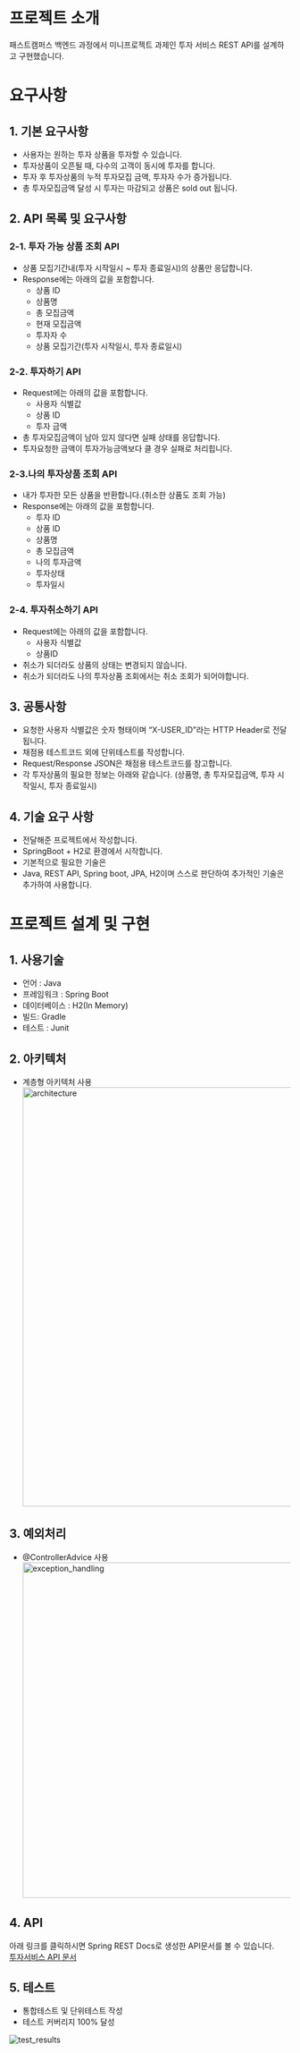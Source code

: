 # 프로젝트 소개
패스트캠퍼스 백엔드 과정에서 미니프로젝트 과제인 투자 서비스 REST API를 설계하고 구현했습니다.

# 요구사항
## 1. 기본 요구사항
- 사용자는 원하는 투자 상품을 투자할 수 있습니다.
- 투자상품이 오픈될 때, 다수의 고객이 동시에 투자를 합니다.
- 투자 후 투자상품의 누적 투자모집 금액, 투자자 수가 증가됩니다.
- 총 투자모집금액 달성 시 투자는 마감되고 상품은 sold out 됩니다.

## 2. API 목록 및 요구사항<br>
### 2-1. 투자 가능 상품 조회 API <br>
- 상품 모집기간내(투자 시작일시 ~ 투자 종료일시)의 상품만 응답합니다.
- Response에는 아래의 값을 포함합니다.
  - 상품 ID
  - 상품명
  - 총 모집금액
  - 현재 모집금액
  - 투자자 수
  - 상품 모집기간(투자 시작일시, 투자 종료일시)

### 2-2. 투자하기 API
- Request에는 아래의 값을 포함합니다.
  - 사용자 식별값
  - 상품 ID
  - 투자 금액
- 총 투자모집금액이 남아 있지 않다면 실패 상태를 응답합니다.
- 투자요청한 금액이 투자가능금액보다 클 경우 실패로 처리힙니다.

### 2-3.나의 투자상품 조회 API
- 내가 투자한 모든 상품을 반환합니다.(취소한 상품도 조회 가능)
- Response에는 아래의 값을 포함합니다.
  -	투자 ID
  - 상품 ID
  - 상품명
  - 총 모집금액
  - 나의 투자금액
  - 투자상태
  - 투자일시

### 2-4. 투자취소하기 API
- Request에는 아래의 값을 포함합니다.
  -	사용자 식별값
  - 상품ID
- 취소가 되더라도 상품의 상태는 변경되지 않습니다.
- 취소가 되더라도 나의 투자상품 조회에서는 취소 조회가 되어야합니다.

## 3. 공통사항<br>
-	요청한 사용자 식별값은 숫자 형태이며 “X-USER_ID”라는 HTTP Header로 전달됩니다.
-	채점용 테스트코드 외에 단위테스트를 작성합니다.
-	Request/Response JSON은 채점용 테스트코드를 참고합니다.
-	각 투자상품의 필요한 정보는 아래와 같습니다.
     (상품명, 총 투자모집금액, 투자 시작일시, 투자 종료일시)

## 4. 기술 요구 사항
* 전달해준 프로젝트에서 작성합니다.<br>
* SpringBoot + H2로 환경에서 시작합니다.<br>
* 기본적으로 필요한 기술은<br>
* Java, REST API, Spring boot, JPA, H2이며 스스로 판단하여 추가적인 기술은 추가하여 사용합니다.<br>

# 프로젝트 설계 및 구현

## 1. 사용기술
- 언어 : Java
- 프레임워크 : Spring Boot
- 데이터베이스 : H2(In Memory)
- 빌드: Gradle
- 테스트 : Junit

## 2. 아키텍처
- 계층형 아키텍처 사용
  <img width="750" alt="architecture" src="https://user-images.githubusercontent.com/35022991/155467478-95cae9e7-fa33-4aab-b275-7e18d2a3b484.png">

## 3. 예외처리
- @ControllerAdvice 사용
  <img width="600" alt="exception_handling" src="https://user-images.githubusercontent.com/35022991/155537760-49d7862f-b490-44c5-a555-60b751f3d78a.png">

## 4. API
아래 링크를 클릭하시면 Spring REST Docs로 생성한 API문서를 볼 수 있습니다.  
[투자서비스 API 문서](https://drive.google.com/file/d/1v27maY2fDGxrSKX0v1g7F4jFPKFLe-3z/view?usp=sharing)

## 5. 테스트
- 통합테스트 및 단위테스트 작성
- 테스트 커버리지 100% 달성  

![test_results](https://user-images.githubusercontent.com/35022991/155540214-47167e55-615d-4fa1-9d1e-ebadde827b67.png)
